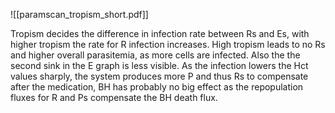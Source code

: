 ![[paramscan_tropism_short.pdf]]

Tropism decides the difference in infection rate between Rs and Es, with higher tropism the rate for R infection increases.
High tropism leads to no Rs and higher overall parasitemia, as more cells are infected. Also the the second sink in the E graph is less visible. As the infection lowers the Hct values sharply, the system produces more P and thus Rs to compensate after the medication, BH has probably no big effect as the repopulation fluxes for R and Ps compensate the BH death flux.